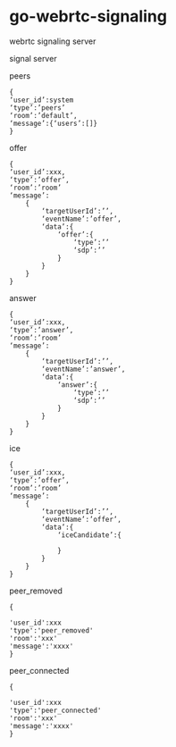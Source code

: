 # go-webrtc-signaling


webrtc signaling  server



signal  server


peers

```
{
‘user_id’:system
‘type’:’peers’
‘room’:’default’,
‘message’:{‘users’:[]}
}

```


offer

```
{
‘user_id’:xxx,
‘type’:’offer’,
‘room’:’room’
‘message’:
	{
		‘targetUserId’:’’,
		‘eventName’:’offer’,
		‘data’:{
			‘offer’:{
				‘type’:’’
				‘sdp’:’’
			}
		}
	}
}

```


answer

```
{
‘user_id’:xxx,
‘type’:’answer’,
‘room’:’room’
‘message’:
	{
		‘targetUserId’:’’,
		‘eventName’:’answer’,
		‘data’:{
			‘answer’:{
				‘type’:’’
				‘sdp’:’’
			}
		}
	}
}

```


ice


```
{
‘user_id’:xxx,
‘type’:’offer’,
‘room’:’room’
‘message’:
	{
		‘targetUserId’:’’,
		‘eventName’:’offer’,
		‘data’:{
			‘iceCandidate’:{
				
			}
		}
	}
}

```





peer_removed

```
{

'user_id':xxx
'type':'peer_removed'
'room':'xxx'
'message':'xxxx'
}

```

peer_connected

```
{

'user_id':xxx
'type':'peer_connected'
'room':'xxx'
'message':'xxxx'
}

```
